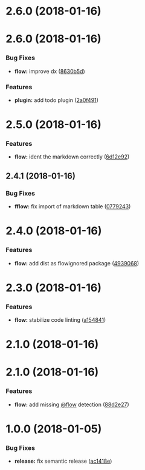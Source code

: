 <a name="2.6.0"></a>
# 2.6.0 (2018-01-16)



<a name="2.6.0"></a>
# 2.6.0 (2018-01-16)


### Bug Fixes

* **flow:** improve dx ([8630b5d](https://github.com/tychota/taiichi/commit/8630b5d))


### Features

* **plugin:** add todo plugin ([2a0f491](https://github.com/tychota/taiichi/commit/2a0f491))



<a name="2.5.0"></a>
# 2.5.0 (2018-01-16)


### Features

* **flow:** ident the markdown correctly ([6d12e92](https://github.com/tychota/taiichi/commit/6d12e92))



<a name="2.4.1"></a>
## 2.4.1 (2018-01-16)


### Bug Fixes

* **fflow:** fix import of markdown table ([0779243](https://github.com/tychota/taiichi/commit/0779243))



<a name="2.4.0"></a>
# 2.4.0 (2018-01-16)


### Features

* **flow:** add dist as flowignored package ([4939068](https://github.com/tychota/taiichi/commit/4939068))



<a name="2.3.0"></a>
# 2.3.0 (2018-01-16)


### Features

* **flow:** stabilize code linting ([a154841](https://github.com/tychota/taiichi/commit/a154841))



<a name="2.1.0"></a>
# 2.1.0 (2018-01-16)



<a name="2.1.0"></a>
# 2.1.0 (2018-01-16)


### Features

* **flow:** add missing [@flow](https://github.com/flow) detection ([88d2e27](https://github.com/tychota/taiichi/commit/88d2e27))



<a name="1.0.0"></a>
# 1.0.0 (2018-01-05)


### Bug Fixes

* **release:** fix semantic release ([ac1418e](https://github.com/tychota/taiichi/commit/ac1418e))



